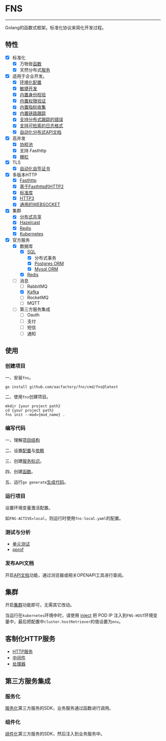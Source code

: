 # FNS

---

Golang的函数式框架。标准化协议来简化开发过程。

## 特性
* [x] 标准化
  * [x] 万物皆[函数](https://github.com/aacfactory/fns/blob/main/docs/fn.md)
  * [x] 天然分布式[服务](https://github.com/aacfactory/fns/blob/main/docs/service.md)
* [x] 适用于企业开发。
  * [x] [环境化配置](https://github.com/aacfactory/fns/blob/main/docs/config.md)
  * [x] [敏捷开发](https://github.com/aacfactory/fns/blob/main/docs/agile.md)
  * [x] [内置身份校验](https://github.com/aacfactory/fns/blob/main/docs/authorizations.md) 
  * [x] [内置权限验证](https://github.com/aacfactory/fns/blob/main/docs/perissions.md) 
  * [x] [内置指标收集](https://github.com/aacfactory/fns/blob/main/docs/metric.md)
  * [x] [内置链路跟踪](https://github.com/aacfactory/fns/blob/main/docs/tracing.md)
  * [x] [支持分布式跟踪的错误](https://github.com/aacfactory/errors)
  * [x] [支持可检索的日志格式](https://github.com/aacfactory/fns/blob/main/docs/logs.md)
  * [x] [自动化分布式API文档](https://github.com/aacfactory/fns/blob/main/docs/openapi.md)
* [x] 高并发
  * [x] [协程池](https://github.com/aacfactory/fns/blob/main/docs/goroutines.md)
  * [x] 支持 Fasthttp
  * [x] [栅栏](https://github.com/aacfactory/fns/blob/main/docs/barrier.md)
* [x] TLS
  * [x] [自动化自签证书](https://github.com/aacfactory/fns/blob/main/docs/tls.md#SSC)
* [x] 多版本HTTP
  * [x] [Fasthttp](https://github.com/aacfactory/fns/blob/main/docs/trasnport.md#fasthttp)
  * [x] [基于Fasthttp的HTTP2](https://github.com/aacfactory/fns/blob/main/docs/trasnport.md#fasthttp2)
  * [x] [标准库](https://github.com/aacfactory/fns/blob/main/docs/trasnport.md#standard)
  * [x] [HTTP3](https://github.com/aacfactory/fns-contrib/blob/main/transports/http3/README.md)
  * [x] [通用的WEBSOCKET](https://github.com/aacfactory/fns-contrib/blob/main/transports/handlers/websockets/readme.md)
* [x] 集群
  * [x] [分布式共享](https://github.com/aacfactory/fns/blob/main/docs/cluster.md#Sharing)
  * [x] [Hazelcast](https://github.com/aacfactory/fns-contrib/blob/main/cluster/hazelcasts/README.md) 
  * [x] [Redis](https://github.com/aacfactory/fns-contrib/blob/main/databases/redis/README.md)
  * [x] [Kubernetes](https://github.com/aacfactory/fns/blob/main/docs/kubernetes.md)
* [x] 官方服务 
    * [x] 数据库
      * [x] [SQL](https://github.com/aacfactory/fns-contrib/blob/main/databases/sql/README.md)
        * [x] 分布式事务
        * [x] [Postgres ORM](https://github.com/aacfactory/fns-contrib/blob/main/databases/postgres/README.md) 
        * [x] [Mysql ORM](https://github.com/aacfactory/fns-contrib/blob/main/databases/mysql/readme.md)
      * [x] [Redis](https://github.com/aacfactory/fns-contrib/blob/main/databases/redis/README.md)
    * [ ] 消息
        * [ ] RabbitMQ
        * [x] [Kafka](https://github.com/aacfactory/fns-contrib/blob/main/message-queues/kafka/README.md)
        * [ ] RocketMQ
        * [ ] MQTT 
    * [ ] 第三方服务集成
      * [ ] Oauth
      * [ ] 支付
      * [ ] 短信
      * [ ] 通知

## 使用
### 创建项目
一、安装`fns`。
```shell
go install github.com/aacfactory/fns/cmd/fns@latest
```
二、使用`fns`创建项目。
```shell
mkdir {your project path}
cd {your project path}
fns init --mod={mod_name} . 
```

### 编写代码
一、理解[项目结构](https://github.com/aacfactory/fns/blob/main/docs/structure.md)

二、设置[配置](https://github.com/aacfactory/fns/blob/main/docs/config.md)与[依赖](https://github.com/aacfactory/fns/blob/main/docs/dependence.md)

三、创建[服务标识](https://github.com/aacfactory/fns/blob/main/docs/service.md)。

四、创建[函数](https://github.com/aacfactory/fns/blob/main/docs/fn.md)。

五、运行`go generate`[生成代码](https://github.com/aacfactory/fns/blob/main/docs/generation.md)。

### 运行项目
设置环境变量激活配置。

如`FNS-ACTIVE=local`，则运行时使用`fns-local.yaml`的配置。

### 测试与分析
* [单元测试](https://github.com/aacfactory/fns/blob/main/docs/testing.md)
* [pprof](https://github.com/aacfactory/fns-contrib/blob/main/transports/handlers/pprof/README.md)

### 发布API文档
开启[API文档](https://github.com/aacfactory/fns-contrib/blob/main/transports/handlers/documents/README.md)功能，通过浏览器或相关OPENAPI工具进行查阅。

## 集群
开启[集群](https://github.com/aacfactory/fns/blob/main/docs/cluster.md)功能即可，无需其它改动。

当运行在`kubernetes`环境中时，请使用 [inject](https://kubernetes.io/zh-cn/docs/tasks/inject-data-application/environment-variable-expose-pod-information/) 把 POD IP 注入到`FNS-HOST`环境变量中，最后把配置中`cluster.hostRetriever`的值设置为`env`。

## 客制化HTTP服务
* [HTTP服务](https://github.com/aacfactory/fns/blob/main/docs/trasnport.md#Http)
* [中间件](https://github.com/aacfactory/fns/blob/main/docs/trasnport.md#Middleware)
* [处理器](https://github.com/aacfactory/fns/blob/main/docs/trasnport.md#handler)

## 第三方服务集成
### 服务化 
[服务化](https://github.com/aacfactory/fns/blob/main/docs/service.md)第三方服务的SDK，业务服务通过函数进行调用。

### 组件化
[组件化](https://github.com/aacfactory/fns/blob/main/docs/component.md)第三方服务的SDK，然后注入到业务服务中。